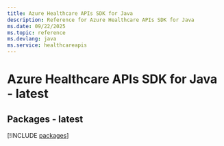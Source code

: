```yaml
---
title: Azure Healthcare APIs SDK for Java
description: Reference for Azure Healthcare APIs SDK for Java
ms.date: 09/22/2025
ms.topic: reference
ms.devlang: java
ms.service: healthcareapis
---
```

# Azure Healthcare APIs SDK for Java - latest
## Packages - latest
[!INCLUDE [packages](healthcare-apis-index.md)]